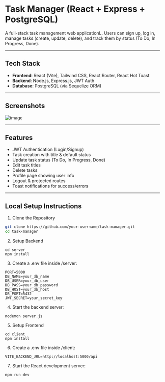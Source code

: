 #  Task Manager (React + Express + PostgreSQL)

A full-stack task management web applicationL. Users can sign up, log in, manage tasks (create, update, delete), and track them by status (To Do, In Progress, Done).

---

##  Tech Stack

- **Frontend**: React (Vite), Tailwind CSS, React Router, React Hot Toast
- **Backend**: Node.js, Express.js, JWT Auth
- **Database**: PostgreSQL (via Sequelize ORM)

---

##  Screenshots

![image](https://github.com/user-attachments/assets/c5895514-b486-4802-84e5-6605a1294bfe)

---

##  Features

-  JWT Authentication (Login/Signup)
-  Task creation with title & default status
-  Update task status (To Do, In Progress, Done)
-  Edit task titles
-  Delete tasks
-  Profile page showing user info
-  Logout & protected routes
-  Toast notifications for success/errors

---
##  Local Setup Instructions

1. Clone the Repository

```bash
git clone https://github.com/your-username/task-manager.git
cd task-manager
```
2. Setup Backend
 ```
cd server
npm install
```
3. Create a .env file inside /server:
 ```
 PORT=5000
DB_NAME=your_db_name
DB_USER=your_db_user
DB_PASS=your_db_password
DB_HOST=your_db_host
DB_PORT=5432
JWT_SECRET=your_secret_key
```
4. Start the backend server:
```
nodemon server.js
```
5. Setup Frontend
```
cd client
npm install
```
6. Create a .env file inside /client:
```
VITE_BACKEND_URL=http://localhost:5000/api
```
7. Start the React development server:
```
npm run dev
```
